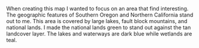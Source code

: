 When creating this map I wanted to focus on an area that find interesting.
The geographic features of Southern Oregon and Northern California stand out to me.
This area is covered by large lakes, fault block mountains, and national lands.
I made the national lands green to stand out against the tan landcover layer.
The lakes and waterways are dark blue while wetlands are teal.
